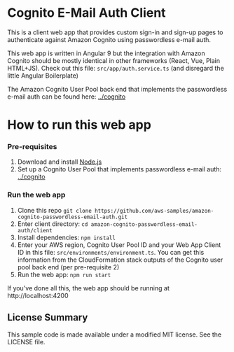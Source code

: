 # Cognito E-Mail Auth Client

This is a client web app that provides custom sign-in and sign-up pages to authenticate against Amazon Cognito using passwordless e-mail auth.

This web app is written in Angular 9 but the integration with Amazon Cognito should be mostly identical in other frameworks (React, Vue, Plain HTML+JS). Check out this file: `src/app/auth.service.ts` (and disregard the little Angular Boilerplate)

The Amazon Cognito User Pool back end that implements the passwordless e-mail auth can be found here: [../cognito](../cognito)

# How to run this web app

### Pre-requisites

1. Download and install [Node.js](https://nodejs.org/en/download/)
2. Set up a Cognito User Pool that implements passwordless e-mail auth: [../cognito](../cognito)

### Run the web app

1. Clone this repo `git clone https://github.com/aws-samples/amazon-cognito-passwordless-email-auth.git`
2. Enter client directory: `cd amazon-cognito-passwordless-email-auth/client`
3. Install dependencies: `npm install`
4. Enter your AWS region, Cognito User Pool ID and your Web App Client ID in this file: `src/environments/environment.ts`. You can get this information from the  CloudFormation stack outputs of the Cognito user pool back end (per pre-requisite 2)
5. Run the web app: `npm run start`

If you've done all this, the web app should be running at http://localhost:4200

## License Summary

This sample code is made available under a modified MIT license. See the LICENSE file.
